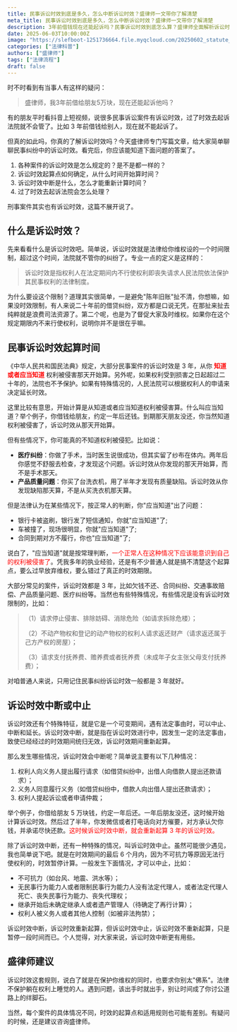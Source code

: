 ```yaml
---
title: 民事诉讼时效到底是多久，怎么中断诉讼时效？盛律师一文带你了解清楚
meta_title: 民事诉讼时效到底是多久，怎么中断诉讼时效？盛律师一文带你了解清楚
description: 3年前借钱现在还能起诉吗？民事诉讼时效到底怎么算？盛律师全面解析诉讼时效制度：大部分民事案件3年时效从"知道或应当知道"权利被侵害开始计算。深度解读时效起算的关键节点，掌握中断时效的有效方法（催款、对方承认、起诉等），了解中止情况及特殊规定。避免因不懂时效规则错失维权良机，助您合理规划诉讼策略，及时有效维护合法权益。
date: 2025-06-03T10:00:00Z
image: "https://slefboot-1251736664.file.myqcloud.com/20250602_statute_of_limitations_cover.webp"
categories: ["法律科普"]
authors: ["盛律师"]
tags: ["法律流程"]
draft: false
---
```


时不时看到有当事人有这样的疑问：

> 盛律师，我3年前借给朋友5万块，现在还能起诉他吗？

有的朋友平时看抖音上短视频，说很多民事诉讼案件有诉讼时效，过了时效去起诉法院就不会管了。比如 3 年前借钱给别人，现在就不能起诉了。

但真的如此吗，你真的了解诉讼时效吗？今天盛律师专门写篇文章，给大家简单聊聊民事纠纷中的诉讼时效。看完后，你应该能知道下面问题的答案了。

1. 各种案件的诉讼时效是怎么规定的？是不是都一样的？
2. 诉讼时效起算点如何确定，从什么时间开始算时间？
3. 诉讼时效中断是什么，怎么才能重新计算时间？
4. 过了时效去起诉法院会怎么处理？

刑事案件其实也有诉讼时效，这篇不展开说了。

## 什么是诉讼时效？

先来看看什么是诉讼时效吧。简单说，诉讼时效就是法律给你维权设的一个时间限制，超过这个时间，法院就不管你的纠纷了。专业一点的定义是这样的：

> 诉讼时效是指权利人在法定期间内不行使权利即丧失请求人民法院依法保护其民事权利的法律制度。

为什么要设这个限制？道理其实很简单，一是避免"陈年旧账"扯不清，你想嘛，如果没时效限制，有人来说二十年前的借贷纠纷，双方都是口说无凭，在那扯来扯去纯粹就是浪费司法资源了。第二个呢，也是为了督促大家及时维权。如果你在这个规定期限内不来行使权利，说明你并不是很在乎嘛。

## 民事诉讼时效起算时间

《中华人民共和国民法典》规定，大部分民事案件的诉讼时效是 3 年，从你 **<span style="color: red;">知道或者应当知道</span>** 权利被侵害那天开始算。另外呢，如果权利受到损害之日起超过二十年的，法院也不予保护。如果有特殊情况的，人民法院可以根据权利人的申请来决定延长时效。

这里比较有意思，开始计算是从知道或者应当知道权利被侵害算。什么叫应当知道？举个例子，你借钱给朋友，约定一年后还钱。到期那天朋友没还，你当然知道权利被侵害了，诉讼时效从那天开始算。

但有些情况下，你可能真的不知道权利被侵犯。比如说：

- **医疗纠纷**：你做了手术，当时医生说很成功，但其实留了纱布在体内。两年后你感觉不舒服去检查，才发现这个问题。诉讼时效从你发现的那天开始算，而不是手术那天。
- **产品质量问题**：你买了台洗衣机，用了半年才发现有质量缺陷。诉讼时效从你发现缺陷那天算，不是从买洗衣机那天算。

但是法律认为在某些情况下，按正常人的判断，你"应当知道"出了问题：

- 银行卡被盗刷，银行发了短信通知，你就"应当知道"了;
- 车被撞了，现场很明显，你就"应当知道"了;
- 合同到期对方不履行，你也"应当知道"了;

说白了，"应当知道"就是按常理判断，<span style="color: red;">一个正常人在这种情况下应该能意识到自己的权利被侵害了</span>。凭我多年的执业经验，还是有不少普通人就是搞不清楚这个起算点，要么过早放弃维权，要么错过了真正的时效期限。

大部分常见的案件，诉讼时效都是 3 年，比如欠钱不还、合同纠纷、交通事故赔偿、产品质量问题、医疗纠纷等。当然也有些特殊情况，有些情况是没有诉讼时效限制的，比如：

> （1）请求停止侵害、排除妨碍、消除危险（如请求拆除危楼）；
> 
> （2）不动产物权和登记的动产物权的权利人请求返还财产（请求返还属于己方产权的房屋）；
> 
> （3）请求支付抚养费、赡养费或者抚养费（未成年子女主张父母支付抚养费）；

对咱普通人来说，只用记住民事纠纷诉讼时效一般都是 3 年就好。

## 诉讼时效中断或中止

诉讼时效还有个特殊特征，就是它是一个可变期间，遇有法定事由时，可以中止、中断和延长。诉讼时效中断，就是指在诉讼时效进行中，因发生一定的法定事由，致使已经经过的时效期间统归无效，诉讼时效期间重新起算。

那么发生哪些情况，诉讼时效会中断呢？简单说主要有以下几种情况：

1. 权利人向义务人提出履行请求（如借贷纠纷中，出借人向借款人提出还款请求）；
2. 义务人同意履行义务（如借贷纠纷中，借款人向出借人提出还款请求）；
3. 权利人提起诉讼或者申请仲裁；

举个例子，你借给朋友 5 万块钱，约定一年后还。一年后朋友没还，这时候开始计算诉讼时效。然后过了半年，你发微信或者打电话向对方催要，对方承认欠你钱，并承诺尽快还款。<span style="color: red;">这时候诉讼时效中断，就会重新起算 3 年的诉讼时效。</span>

除了诉讼时效中断，还有一种特殊的情况，叫诉讼时效中止。虽然可能很少遇见，我也简单说下吧。就是在时效期间的最后 6 个月内，因为不可抗力等原因无法行使权利的，时效暂停计算。一般发生下面情况，才可以中止，比如：

- 不可抗力（如台风、地震、洪水等）；
- 无民事行为能力人或者限制民事行为能力人没有法定代理人，或者法定代理人死亡、丧失民事行为能力、丧失代理权；
- 继承开始后未确定继承人或者遗产管理人（待确定了再行计算）；
- 权利人被义务人或者其他人控制（如被非法拘禁）；

诉讼时效中断，诉讼时效重新起算，但诉讼时效中止，诉讼时效不重新起算，只是暂停一段时间而已。个人觉得，对大家来说，诉讼时效中断更有用些。

## 盛律师建议

诉讼时效这套规则，说白了就是在保护你维权的同时，也要求你别太"佛系"。法律不保护躺在权利上睡觉的人。遇到问题，该出手时就出手，别让时间成了你讨公道路上的绊脚石。

当然，每个案件的具体情况不同，时效的起算点和适用规则也可能有差别。有疑问的时候，还是建议咨询盛律师。
